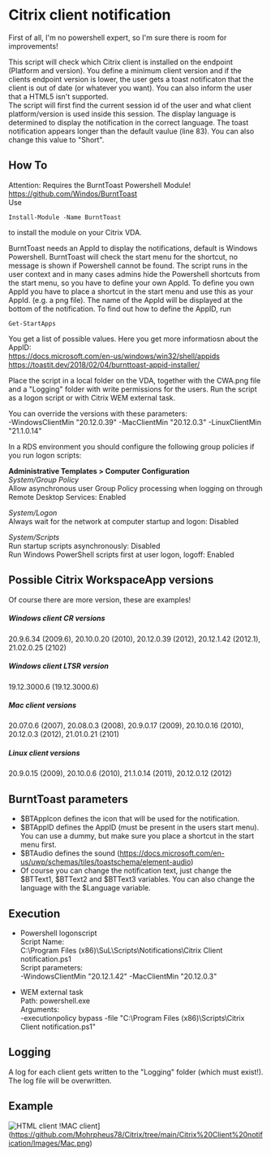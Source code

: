 # Citrix client notification
First of all, I'm no powershell expert, so I'm sure there is room for improvements!

This script will check which Citrix client is installed on the endpoint (Platform and version). You define a minimum client version and if the clients endpoint version is lower, the user gets a toast notificaton that the client is out of date (or whatever you want). You can also inform the user that a HTML5 isn't supported.  
The script will first find the current session id of the user and what client platform/version is used inside this session. The display language is determined to display the notification in the correct language. The toast notification appears longer than the default vaulue (line 83). You can also change this value to "Short".

## How To
Attention: Requires the BurntToast Powershell Module! https://github.com/Windos/BurntToast  
Use
```
Install-Module -Name BurntToast
```
to install the module on your Citrix VDA.  

BurntToast needs an AppId to display the notifications, default is Windows Powershell. BurntToast will check the start menu for the shortcut, no message is shown if Powershell cannot be found.
The script runs in the user context and in many cases admins hide the Powershell shortcuts from the start menu, so you have to define your own AppId.
To define you own AppId you have to place a shortcut in the start menu and use this as your AppId. (e.g. a png file). The name of the AppId will be displayed at the bottom of the notification.
To find out how to define the AppID, run
```
Get-StartApps
```
You get a list of possible values. Here you get more informatiosn about the AppID:  
https://docs.microsoft.com/en-us/windows/win32/shell/appids  
https://toastit.dev/2018/02/04/burnttoast-appid-installer/  

Place the script in a local folder on the VDA, together with the CWA.png file and a "Logging" folder with write permissions for the users. Run the script as a logon script or with Citrix WEM external task.  

You can override the versions with these parameters:  
-WindowsClientMin "20.12.0.39" -MacClientMin "20.12.0.3" -LinuxClientMin "21.1.0.14"  

In a RDS environment you should configure the following group policies if you run logon scripts:  

**Administrative Templates > Computer Configuration**  
*System/Group Policy*  
Allow asynchronous user Group Policy processing when logging on through Remote Desktop Services: Enabled  

*System/Logon*  
Always wait for the network at computer startup and logon: Disabled  

*System/Scripts*  
Run startup scripts asynchronously: Disabled  
Run Windows PowerShell scripts first at user logon, logoff: Enabled  

## Possible Citrix WorkspaceApp versions
Of course there are more version, these are examples!
##### Windows client CR versions
20.9.6.34 (2009.6), 20.10.0.20 (2010), 20.12.0.39 (2012), 20.12.1.42 (2012.1), 21.02.0.25 (2102)
##### Windows client LTSR version
19.12.3000.6 (19.12.3000.6)
##### Mac client versions
20.07.0.6 (2007), 20.08.0.3 (2008), 20.9.0.17 (2009), 20.10.0.16 (2010), 20.12.0.3 (2012), 21.01.0.21 (2101)
##### Linux client versions
20.9.0.15 (2009), 20.10.0.6 (2010), 21.1.0.14 (2011), 20.12.0.12 (2012)

## BurntToast parameters
- $BTAppIcon defines the icon that will be used for the notification.
- $BTAppID defines the AppID (must be present in the users start menu). You can use a dummy, but make sure you place a shortcut in the start menu first.
- $BTAudio defines the sound (https://docs.microsoft.com/en-us/uwp/schemas/tiles/toastschema/element-audio)
- Of course you can change the notification text, just change the $BTText1, $BTText2 and $BTText3 variables. 
You can also change the language with the $Language variable. 

## Execution
- Powershell logonscript  
Script Name:  
C:\Program Files (x86)\SuL\Scripts\Notifications\Citrix Client notification.ps1  
Script parameters:  
-WindowsClientMin "20.12.1.42" -MacClientMin "20.12.0.3"  

- WEM external task  
Path: powershell.exe  
Arguments:  
-executionpolicy bypass -file "C:\Program Files (x86)\Scripts\Citrix Client notification.ps1"  

## Logging
A log for each client gets written to the "Logging" folder (which must exist!). The log file will be overwritten.

## Example
![HTML client](https://github.com/Mohrpheus78/Citrix/tree/main/Citrix%20Client%20notification/Images/HTML.png)
!MAC client](https://github.com/Mohrpheus78/Citrix/tree/main/Citrix%20Client%20notification/Images/Mac.png)